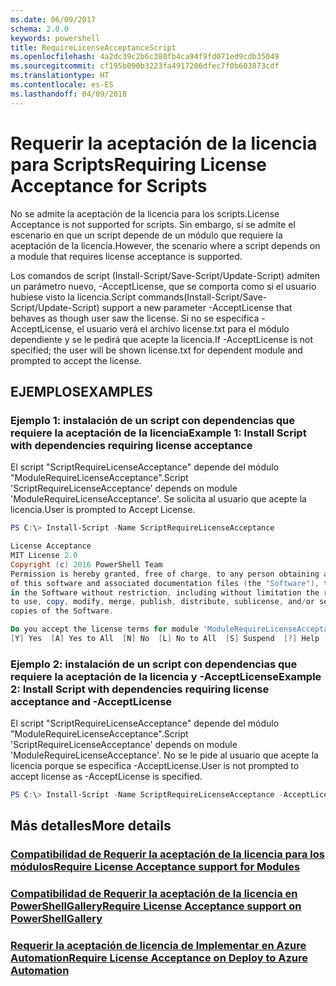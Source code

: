 ```yaml
---
ms.date: 06/09/2017
schema: 2.0.0
keywords: powershell
title: RequireLicenseAcceptanceScript
ms.openlocfilehash: 4a2dc39c2b6c380fb4ca94f9fd071ed9cdb35049
ms.sourcegitcommit: cf195b090b3223fa4917206dfec7f0b603873cdf
ms.translationtype: HT
ms.contentlocale: es-ES
ms.lasthandoff: 04/09/2018
---
```

# <a name="requiring-license-acceptance-for-scripts"></a><span data-ttu-id="4a0d4-103">Requerir la aceptación de la licencia para Scripts</span><span class="sxs-lookup"><span data-stu-id="4a0d4-103">Requiring License Acceptance for Scripts</span></span>

<span data-ttu-id="4a0d4-104">No se admite la aceptación de la licencia para los scripts.</span><span class="sxs-lookup"><span data-stu-id="4a0d4-104">License Acceptance is not supported for scripts.</span></span> <span data-ttu-id="4a0d4-105">Sin embargo, sí se admite el escenario en que un script depende de un módulo que requiere la aceptación de la licencia.</span><span class="sxs-lookup"><span data-stu-id="4a0d4-105">However, the scenario where a script depends on a module that requires license acceptance is supported.</span></span>

<span data-ttu-id="4a0d4-106">Los comandos de script (Install-Script/Save-Script/Update-Script) admiten un parámetro nuevo, -AcceptLicense, que se comporta como si el usuario hubiese visto la licencia.</span><span class="sxs-lookup"><span data-stu-id="4a0d4-106">Script commands(Install-Script/Save-Script/Update-Script) support a new parameter -AcceptLicense that behaves as though user saw the license.</span></span> <span data-ttu-id="4a0d4-107">Si no se especifica -AcceptLicense, el usuario verá el archivo license.txt para el módulo dependiente y se le pedirá que acepte la licencia.</span><span class="sxs-lookup"><span data-stu-id="4a0d4-107">If -AcceptLicense is not specified; the user will be shown license.txt for dependent module and prompted to accept the license.</span></span>

## <a name="examples"></a><span data-ttu-id="4a0d4-108">EJEMPLOS</span><span class="sxs-lookup"><span data-stu-id="4a0d4-108">EXAMPLES</span></span>

### <a name="example-1-install-script-with-dependencies-requiring-license-acceptance"></a><span data-ttu-id="4a0d4-109">Ejemplo 1: instalación de un script con dependencias que requiere la aceptación de la licencia</span><span class="sxs-lookup"><span data-stu-id="4a0d4-109">Example 1: Install Script with dependencies requiring license acceptance</span></span>
<span data-ttu-id="4a0d4-110">El script "ScriptRequireLicenseAcceptance" depende del módulo "ModuleRequireLicenseAcceptance".</span><span class="sxs-lookup"><span data-stu-id="4a0d4-110">Script 'ScriptRequireLicenseAcceptance' depends on module 'ModuleRequireLicenseAcceptance'.</span></span> <span data-ttu-id="4a0d4-111">Se solicita al usuario que acepte la licencia.</span><span class="sxs-lookup"><span data-stu-id="4a0d4-111">User is prompted to Accept License.</span></span>
```PowerShell
PS C:\> Install-Script -Name ScriptRequireLicenseAcceptance

License Acceptance
MIT License 2.0
Copyright (c) 2016 PowerShell Team
Permission is hereby granted, free of charge, to any person obtaining a copy
of this software and associated documentation files (the "Software"), to deal
in the Software without restriction, including without limitation the rights
to use, copy, modify, merge, publish, distribute, sublicense, and/or sell
copies of the Software.

Do you accept the license terms for module 'ModuleRequireLicenseAcceptance'.
[Y] Yes  [A] Yes to All  [N] No  [L] No to All  [S] Suspend  [?] Help (default is "N"):
```

### <a name="example-2-install-script-with-dependencies-requiring-license-acceptance-and--acceptlicense"></a><span data-ttu-id="4a0d4-112">Ejemplo 2: instalación de un script con dependencias que requiere la aceptación de la licencia y -AcceptLicense</span><span class="sxs-lookup"><span data-stu-id="4a0d4-112">Example 2: Install Script with dependencies requiring license acceptance and -AcceptLicense</span></span>
<span data-ttu-id="4a0d4-113">El script "ScriptRequireLicenseAcceptance" depende del módulo "ModuleRequireLicenseAcceptance".</span><span class="sxs-lookup"><span data-stu-id="4a0d4-113">Script 'ScriptRequireLicenseAcceptance' depends on module 'ModuleRequireLicenseAcceptance'.</span></span> <span data-ttu-id="4a0d4-114">No se le pide al usuario que acepte la licencia porque se especifica -AcceptLicense.</span><span class="sxs-lookup"><span data-stu-id="4a0d4-114">User is not prompted to accept license as -AcceptLicense is specified.</span></span>
```PowerShell
PS C:\> Install-Script -Name ScriptRequireLicenseAcceptance -AcceptLicense
```

## <a name="more-details"></a><span data-ttu-id="4a0d4-115">Más detalles</span><span class="sxs-lookup"><span data-stu-id="4a0d4-115">More details</span></span>
### <a name="require-license-acceptance-support-for-modulesmodulerequirelicenseacceptancemd"></a>[<span data-ttu-id="4a0d4-116">Compatibilidad de Requerir la aceptación de la licencia para los módulos</span><span class="sxs-lookup"><span data-stu-id="4a0d4-116">Require License Acceptance support for Modules</span></span>](../module/RequireLicenseAcceptance.md)

### <a name="require-license-acceptance-support-on-powershellgallerypsgallerypsgalleryrequireslicenseacceptancemd"></a>[<span data-ttu-id="4a0d4-117">Compatibilidad de Requerir la aceptación de la licencia en PowerShellGallery</span><span class="sxs-lookup"><span data-stu-id="4a0d4-117">Require License Acceptance support on PowerShellGallery</span></span>](../../psgallery/psgallery_requires_license_acceptance.md)

### <a name="require-license-acceptance-on-deploy-to-azure-automationpsgallerypsgallerydeploytoazureautomationrequirelicenseacceptancemd"></a>[<span data-ttu-id="4a0d4-118">Requerir la aceptación de licencia de Implementar en Azure Automation</span><span class="sxs-lookup"><span data-stu-id="4a0d4-118">Require License Acceptance on Deploy to Azure Automation</span></span>](../../psgallery/psgallery_deploy_to_azure_automation_requireLicenseAcceptance.md)